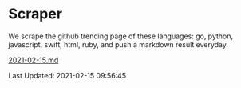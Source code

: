 # Scraper

We scrape the github trending page of these languages: go, python, javascript, swift, html, ruby, and push a markdown result everyday.

[2021-02-15.md](https://github.com/henson/Scraper/blob/master/2021-02-15.md)

Last Updated: 2021-02-15 09:56:45